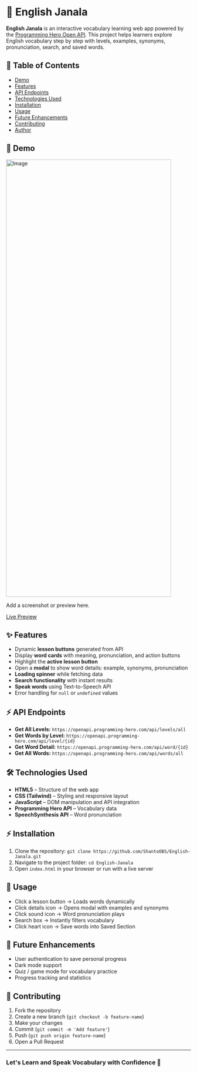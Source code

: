 <h1>📖 English Janala</h1>
<p>
  <strong>English Janala</strong> is an interactive vocabulary learning web app powered by the 
  <a href="https://openapi.programming-hero.com/" target="_blank">Programming Hero Open API</a>. 
  This project helps learners explore English vocabulary step by step with levels, examples, synonyms, pronunciation, search, and saved words.
</p>

<h2>📑 Table of Contents</h2>
<ul>
  <li><a href="#demo">Demo</a></li>
  <li><a href="#features">Features</a></li>
  <li><a href="#api-endpoints">API Endpoints</a></li>
  <li><a href="#technologies-used">Technologies Used</a></li>
  <li><a href="#installation">Installation</a></li>
  <li><a href="#usage">Usage</a></li>
  <li><a href="#future-enhancements">Future Enhancements</a></li>
  <li><a href="#contributing">Contributing</a></li>
  <li><a href="#author">Author</a></li>
</ul>

<h2 id="demo">📱 Demo</h2>
<img id="mobile-screenshot" width="450" height="1189" alt="Image" src="https://github.com/user-attachments/assets/7db19a5d-bd4e-48c3-946f-dd56b8099b0f" />

<p>Add a screenshot or preview here.</p>
<p><a href="https://shantoobs.github.io/English-Janala-web/" target="_blank">Live Preview</a></p>

<h2 id="features">✨ Features</h2>
<ul>
  <li>Dynamic <strong>lesson buttons</strong> generated from API</li>
  <li>Display <strong>word cards</strong> with meaning, pronunciation, and action buttons</li>
  <li>Highlight the <strong>active lesson button</strong></li>
  <li>Open a <strong>modal</strong> to show word details: example, synonyms, pronunciation</li>
  <li><strong>Loading spinner</strong> while fetching data</li>
  <li><strong>Search functionality</strong> with instant results</li>
  <li><strong>Speak words</strong> using Text-to-Speech API</li>
  <li>Error handling for <code>null</code> or <code>undefined</code> values</li>
</ul>

<h2 id="api-endpoints">⚡ API Endpoints</h2>
<ul>
  <li><strong>Get All Levels:</strong> <code>https://openapi.programming-hero.com/api/levels/all</code></li>
  <li><strong>Get Words by Level:</strong> <code>https://openapi.programming-hero.com/api/level/{id}</code></li>
  <li><strong>Get Word Detail:</strong> <code>https://openapi.programming-hero.com/api/word/{id}</code></li>
  <li><strong>Get All Words:</strong> <code>https://openapi.programming-hero.com/api/words/all</code></li>
</ul>

<h2 id="technologies-used">🛠️ Technologies Used</h2>
<ul>
  <li><strong>HTML5</strong> – Structure of the web app</li>
  <li><strong>CSS (Tailwind)</strong> – Styling and responsive layout</li>
  <li><strong>JavaScript</strong> – DOM manipulation and API integration</li>
  <li><strong>Programming Hero API</strong> – Vocabulary data</li>
  <li><strong>SpeechSynthesis API</strong> – Word pronunciation</li>
</ul>

<h2 id="installation">⚡ Installation</h2>
<ol>
  <li>Clone the repository: <code>git clone https://github.com/ShantoOBS/English-Janala.git</code></li>
  <li>Navigate to the project folder: <code>cd English-Janala</code></li>
  <li>Open <code>index.html</code> in your browser or run with a live server</li>
</ol>

<h2 id="usage">🚀 Usage</h2>
<ul>
  <li>Click a lesson button → Loads words dynamically</li>
  <li>Click details icon → Opens modal with examples and synonyms</li>
  <li>Click sound icon → Word pronunciation plays</li>
  <li>Search box → Instantly filters vocabulary</li>
  <li>Click heart icon → Save words into Saved Section</li>
</ul>

<h2 id="future-enhancements">🔮 Future Enhancements</h2>
<ul>
  <li>User authentication to save personal progress</li>
  <li>Dark mode support</li>
  <li>Quiz / game mode for vocabulary practice</li>
  <li>Progress tracking and statistics</li>
</ul>

<h2 id="contributing">🤝 Contributing</h2>
<ol>
  <li>Fork the repository</li>
  <li>Create a new branch (<code>git checkout -b feature-name</code>)</li>
  <li>Make your changes</li>
  <li>Commit (<code>git commit -m 'Add feature'</code>)</li>
  <li>Push (<code>git push origin feature-name</code>)</li>
  <li>Open a Pull Request</li>
</ol>

<hr>
<h3>Let's Learn and Speak Vocabulary with Confidence 🎯</h3>
